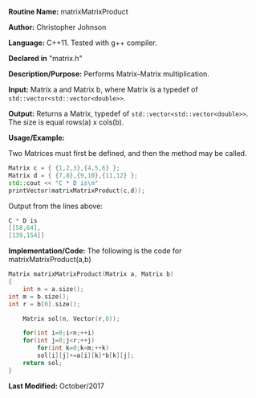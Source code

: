 **Routine Name:** matrixMatrixProduct

**Author:** Christopher Johnson

**Language:** C++11. Tested with g++ compiler.

**Declared in** "matrix.h"

**Description/Purpose:** 
Performs Matrix-Matrix multiplication.

**Input:**
Matrix a and Matrix b, where Matrix is a typedef of `std::vector<std::vector<double>>`.

**Output:**
Returns a Matrix, typedef of `std::vector<std::vector<double>>`. The size is equal rows(a) x cols(b).

**Usage/Example:**

Two Matrices must first be defined, and then the method may be called.
```C++
Matrix c = { {1,2,3},{4,5,6} };
Matrix d = { {7,8},{9,10},{11,12} };
std::cout << "C * D is\n"
printVector(matrixMatrixProduct(c,d));
```
Output from the lines above:
```c++
C * D is
[[58,64],
[139,154]]
```


**Implementation/Code:** The following is the code for matrixMatrixProduct(a,b)
```c++
Matrix matrixMatrixProduct(Matrix a, Matrix b)
{
    int n = a.size();
int m = b.size();
int r = b[0].size();

    Matrix sol(n, Vector(r,0));

    for(int i=0;i<n;++i)
    for(int j=0;j<r;++j)
        for(int k=0;k<m;++k)
        sol[i][j]+=a[i][k]*b[k][j];
    return sol;
}
```
**Last Modified:** October/2017
